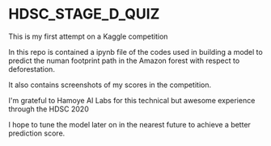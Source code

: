 # HDSC_STAGE_D_QUIZ

This is my first attempt on a Kaggle competition


In this repo is contained a ipynb file of the codes used in building a model to predict the numan footprint path in the Amazon forest with respect to deforestation.


It also contains screenshots of my scores in the competition.

I'm grateful to Hamoye AI Labs for this technical but awesome experience through the HDSC 2020

I hope to tune the model later on in the nearest future to achieve a better prediction score.
